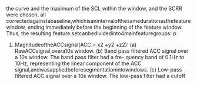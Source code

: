 the curve and the maximum of the SCL within the window, and the SCRR were chosen, all
correctedagainstabaseline,whichisanintervalofthesamedurationasthefeaturewindow,
ending immediately before the beginning of the feature window. Thus, the resulting feature
setcanbedividedinto4mainfeaturegroups:
p
1. MagnitudeoftheACCsignal(ACC = x2 +y2 +z2):
(a) RawACCsignal,overa10s window.
(b) Band pass filtered ACC signal over a 10s window. The band pass filter had a fre-
quency band of 0.1Hz to 10Hz, representing the linear component of the ACC
signal,andwasappliedbeforesegmentationintowindows.
(c) Low-pass filtered ACC signal over a 10s window. The low-pass filter had a cutoff